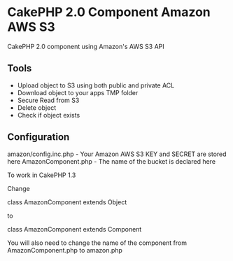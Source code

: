 CakePHP 2.0 Component Amazon AWS S3
============================

CakePHP 2.0 component using Amazon's AWS S3 API

Tools
-----------
- Upload object to S3 using both public and private ACL
- Download object to your apps TMP folder
- Secure Read from S3
- Delete object
- Check if object exists

Configuration
---------------

amazon/config.inc.php - Your Amazon AWS S3 KEY and SECRET are stored here
AmazonComponent.php - The name of the bucket is declared here

To work in CakePHP 1.3

Change 

class AmazonComponent extends Object

to 

class AmazonComponent extends Component

You will also need to change the name of the component from AmazonComponent.php to amazon.php
